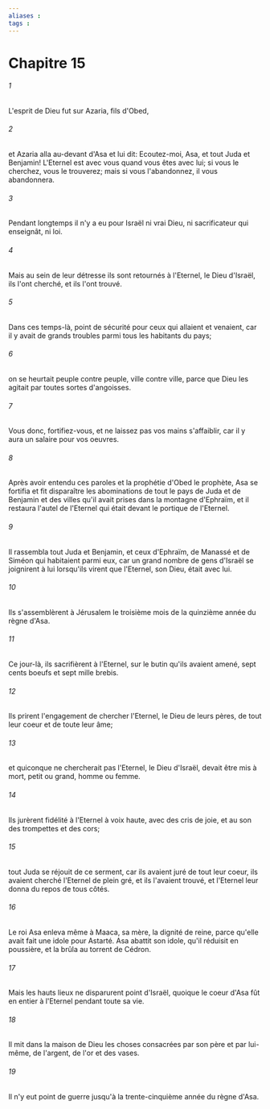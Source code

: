 ```yaml
---
aliases : 
tags : 
---
```


# Chapitre 15

###### 1
L'esprit de Dieu fut sur Azaria, fils d'Obed,
###### 2
et Azaria alla au-devant d'Asa et lui dit: Ecoutez-moi, Asa, et tout Juda et Benjamin! L'Eternel est avec vous quand vous êtes avec lui; si vous le cherchez, vous le trouverez; mais si vous l'abandonnez, il vous abandonnera.
###### 3
Pendant longtemps il n'y a eu pour Israël ni vrai Dieu, ni sacrificateur qui enseignât, ni loi.
###### 4
Mais au sein de leur détresse ils sont retournés à l'Eternel, le Dieu d'Israël, ils l'ont cherché, et ils l'ont trouvé.
###### 5
Dans ces temps-là, point de sécurité pour ceux qui allaient et venaient, car il y avait de grands troubles parmi tous les habitants du pays;
###### 6
on se heurtait peuple contre peuple, ville contre ville, parce que Dieu les agitait par toutes sortes d'angoisses.
###### 7
Vous donc, fortifiez-vous, et ne laissez pas vos mains s'affaiblir, car il y aura un salaire pour vos oeuvres.
###### 8
Après avoir entendu ces paroles et la prophétie d'Obed le prophète, Asa se fortifia et fit disparaître les abominations de tout le pays de Juda et de Benjamin et des villes qu'il avait prises dans la montagne d'Ephraïm, et il restaura l'autel de l'Eternel qui était devant le portique de l'Eternel.
###### 9
Il rassembla tout Juda et Benjamin, et ceux d'Ephraïm, de Manassé et de Siméon qui habitaient parmi eux, car un grand nombre de gens d'Israël se joignirent à lui lorsqu'ils virent que l'Eternel, son Dieu, était avec lui.
###### 10
Ils s'assemblèrent à Jérusalem le troisième mois de la quinzième année du règne d'Asa.
###### 11
Ce jour-là, ils sacrifièrent à l'Eternel, sur le butin qu'ils avaient amené, sept cents boeufs et sept mille brebis.
###### 12
Ils prirent l'engagement de chercher l'Eternel, le Dieu de leurs pères, de tout leur coeur et de toute leur âme;
###### 13
et quiconque ne chercherait pas l'Eternel, le Dieu d'Israël, devait être mis à mort, petit ou grand, homme ou femme.
###### 14
Ils jurèrent fidélité à l'Eternel à voix haute, avec des cris de joie, et au son des trompettes et des cors;
###### 15
tout Juda se réjouit de ce serment, car ils avaient juré de tout leur coeur, ils avaient cherché l'Eternel de plein gré, et ils l'avaient trouvé, et l'Eternel leur donna du repos de tous côtés.
###### 16
Le roi Asa enleva même à Maaca, sa mère, la dignité de reine, parce qu'elle avait fait une idole pour Astarté. Asa abattit son idole, qu'il réduisit en poussière, et la brûla au torrent de Cédron.
###### 17
Mais les hauts lieux ne disparurent point d'Israël, quoique le coeur d'Asa fût en entier à l'Eternel pendant toute sa vie.
###### 18
Il mit dans la maison de Dieu les choses consacrées par son père et par lui-même, de l'argent, de l'or et des vases.
###### 19
Il n'y eut point de guerre jusqu'à la trente-cinquième année du règne d'Asa.

